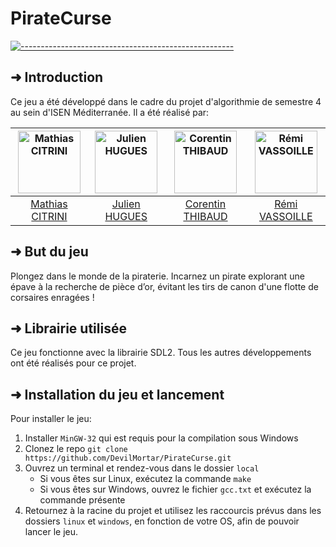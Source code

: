 # PirateCurse
[![-----------------------------------------------------](https://raw.githubusercontent.com/andreasbm/readme/master/assets/lines/water.png)](#introduction)
## ➜ Introduction

Ce jeu a été développé dans le cadre du projet d'algorithmie de semestre 4 au sein d'ISEN Méditerranée.
Il a été réalisé par:

| [<img alt="Mathias CITRINI" src="https://avatars.githubusercontent.com/u/29785323?v=4" width="100">](https://github.com/DevilMortar) | [<img alt="Julien HUGUES" src="https://avatars.githubusercontent.com/u/85904905?v=4" width="100">](https://github.com/StretScher) | [<img alt="Corentin THIBAUD" src="https://avatars.githubusercontent.com/u/74668473?v=4" width="100">](https://github.com/corentinthibaud) | [<img alt="Rémi VASSOILLE" src="https://avatars.githubusercontent.com/u/78744690?v=4" width="100">](https://github.com/Remi-Vassoille) |
|:------------------------------------------------------------------------------------------------------------------------------------:|:---------------------------------------------------------------------------------------------------------------------------------:|:-----------------------------------------------------------------------------------------------------------------------------------------:|:--------------------------------------------------------------------------------------------------------------------------------------:|
|                                          [Mathias CITRINI](https://github.com/DevilMortar)                                           |                                          [Julien HUGUES](https://github.com/StretScher)                                           |                                          [Corentin THIBAUD](https://github.com/corentinthibaud)                                           |                                          [Rémi VASSOILLE](https://github.com/Remi-Vassoille)                                          |

## ➜ But du jeu

Plongez dans le monde de la piraterie. Incarnez un pirate explorant une épave à la recherche de pièce d’or, évitant les tirs de canon d'une flotte de corsaires enragées !

## ➜ Librairie utilisée

Ce jeu fonctionne avec la librairie SDL2. Tous les autres développements ont été réalisés pour ce projet.

## ➜ Installation du jeu et lancement
Pour installer le jeu:
1) Installer `MinGW-32` qui est requis pour la compilation sous Windows
2) Clonez le repo `git clone https://github.com/DevilMortar/PirateCurse.git`
3) Ouvrez un terminal et rendez-vous dans le dossier `local`
   * Si vous êtes sur Linux, exécutez la commande `make`
   * Si vous êtes sur Windows, ouvrez le fichier `gcc.txt` et exécutez la commande présente
4) Retournez à la racine du projet et utilisez les raccourcis prévus dans les dossiers `linux` et `windows`, en fonction de votre OS, afin de pouvoir lancer le jeu.
